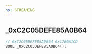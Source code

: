 ```yaml
---
ns: STREAMING
---
```

## _0xC2C05DEFE85A0B64

```c
// 0xC2C05DEFE85A0B64 0x17B0A1CD
BOOL _0xC2C05DEFE85A0B64();
```


